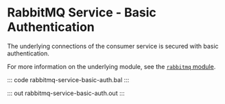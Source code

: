 # RabbitMQ Service - Basic Authentication

The underlying connections of the consumer service is secured with basic authentication.

For more information on the underlying module, see the [`rabbitmq` module](https://lib.ballerina.io/ballerinax/rabbitmq/latest).

::: code rabbitmq-service-basic-auth.bal :::

::: out rabbitmq-service-basic-auth.out :::
